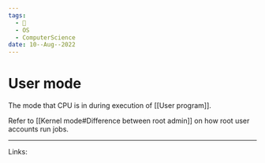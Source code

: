 ```yaml
---
tags:
  - 🌱
  - OS
  - ComputerScience 
date: 10--Aug--2022
---
```


# User mode

The mode that CPU is in during execution of [[User program]].

Refer to [[Kernel mode#Difference between root admin]] on how root user accounts run jobs.

---
Links: 
